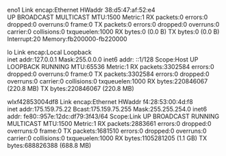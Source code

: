 eno1      Link encap:Ethernet  HWaddr 38:d5:47:af:52:e4  
          UP BROADCAST MULTICAST  MTU:1500  Metric:1
          RX packets:0 errors:0 dropped:0 overruns:0 frame:0
          TX packets:0 errors:0 dropped:0 overruns:0 carrier:0
          collisions:0 txqueuelen:1000 
          RX bytes:0 (0.0 B)  TX bytes:0 (0.0 B)
          Interrupt:20 Memory:fb200000-fb220000 

lo        Link encap:Local Loopback  
          inet addr:127.0.0.1  Mask:255.0.0.0
          inet6 addr: ::1/128 Scope:Host
          UP LOOPBACK RUNNING  MTU:65536  Metric:1
          RX packets:3302584 errors:0 dropped:0 overruns:0 frame:0
          TX packets:3302584 errors:0 dropped:0 overruns:0 carrier:0
          collisions:0 txqueuelen:1000 
          RX bytes:220846067 (220.8 MB)  TX bytes:220846067 (220.8 MB)

wlxf42853004df8 Link encap:Ethernet  HWaddr f4:28:53:00:4d:f8  
          inet addr:175.159.75.22  Bcast:175.159.75.255  Mask:255.255.254.0
          inet6 addr: fe80::957e:12dc:df79:3f43/64 Scope:Link
          UP BROADCAST RUNNING MULTICAST  MTU:1500  Metric:1
          RX packets:2883661 errors:0 dropped:0 overruns:0 frame:0
          TX packets:1681510 errors:0 dropped:0 overruns:0 carrier:0
          collisions:0 txqueuelen:1000 
          RX bytes:1105281205 (1.1 GB)  TX bytes:688826388 (688.8 MB)


